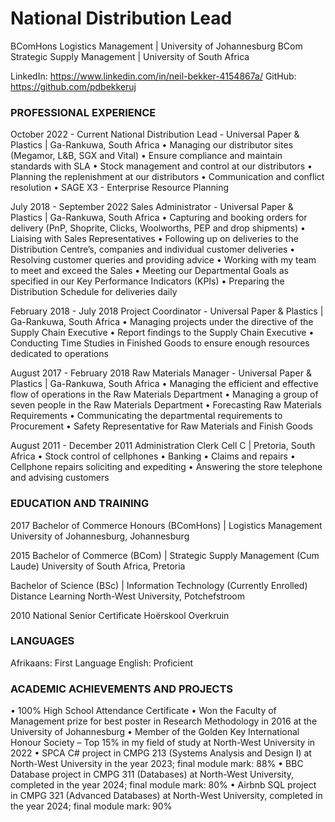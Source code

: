 # National Distribution Lead

BComHons Logistics Management | University of Johannesburg
BCom Strategic Supply Management | University of South Africa

LinkedIn: https://www.linkedin.com/in/neil-bekker-4154867a/
GitHub: https://github.com/pdbekkeruj

### PROFESSIONAL EXPERIENCE
October 2022 - Current
National Distribution Lead - Universal Paper & Plastics | Ga-Rankuwa, South Africa 
•	Managing our distributor sites (Megamor, L&B, SGX and Vital)
•	Ensure compliance and maintain standards with SLA
•	Stock management and control at our distributors
•	Planning the replenishment at our distributors
•	Communication and conflict resolution
•	SAGE X3 - Enterprise Resource Planning

July 2018 - September 2022
Sales Administrator - Universal Paper & Plastics | Ga-Rankuwa, South Africa 
•	Capturing and booking orders for delivery (PnP, Shoprite, Clicks, Woolworths, PEP and drop shipments)
•	Liaising with Sales Representatives
•	Following up on deliveries to the Distribution Centre’s, companies and individual customer deliveries
•	Resolving customer queries and providing advice
•	Working with my team to meet and exceed the Sales
•	Meeting our Departmental Goals as specified in our Key Performance Indicators (KPIs)
•	Preparing the Distribution Schedule for deliveries daily

February 2018 - July 2018
Project Coordinator - Universal Paper & Plastics | Ga-Rankuwa, South Africa 
•	Managing projects under the directive of the Supply Chain Executive
•	Report findings to the Supply Chain Executive
•	Conducting Time Studies in Finished Goods to ensure enough resources dedicated to operations

August 2017 - February 2018
Raw Materials Manager - Universal Paper & Plastics | Ga-Rankuwa, South Africa 
•	Managing the efficient and effective flow of operations in the Raw Materials Department
•	Managing a group of seven people in the Raw Materials Department
•	Forecasting Raw Materials Requirements
•	Communicating the departmental requirements to Procurement
•	Safety Representative for Raw Materials and Finish Goods

August 2011 - December 2011
Administration Clerk Cell C | Pretoria, South Africa 
•	Stock control of cellphones
•	Banking
•	Claims and repairs
•	Cellphone repairs soliciting and expediting
•	Answering the store telephone and advising customers

### EDUCATION AND TRAINING

2017 
Bachelor of Commerce Honours (BComHons) | Logistics Management
University of Johannesburg, Johannesburg 

2015 
Bachelor of Commerce (BCom) | Strategic Supply Management (Cum Laude)
University of South Africa, Pretoria 

Bachelor of Science (BSc) | Information Technology (Currently Enrolled) 
Distance Learning
North-West University, Potchefstroom 

2010
National Senior Certificate
Hoërskool Overkruin

### LANGUAGES
Afrikaans: First Language
English: Proficient

### ACADEMIC ACHIEVEMENTS AND PROJECTS
•	100% High School Attendance Certificate
•	Won the Faculty of Management prize for best poster in Research Methodology in 2016 at the University of Johannesburg
•	Member of the Golden Key International Honour Society – Top 15% in my field of study at North-West University in 2022
•	SPCA C# project in CMPG 213 (Systems Analysis and Design I) at North-West University in the year 2023; final module mark: 88%
•	BBC Database project in CMPG 311 (Databases) at North-West University, completed in the year 2024; final module mark: 80%
•	Airbnb SQL project in CMPG 321 (Advanced Databases) at North-West University, completed in the year 2024; final module mark: 90%

